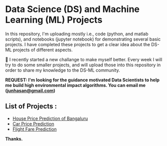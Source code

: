 # Data Science (DS) and Machine Learning (ML) Projects



In this repository, I'm uploading mostly i.e., code (python, and matlab scripts), and notebooks (jupyter notebook) for demonstrating several basic projects. I have completed these projects to get a clear idea about the DS-ML projects of different aspects.

🚀 I recently started a new challange to make myself better. Every week I will try to do some smaller projects, and will upload those into this repository in order to share my knowledge to the DS-ML community. 

**REQUEST: I'm looking for the guidance motivated Data Scientists to help me build high environmental impact algorithms. You can email me (junhasan@gmail.com)**

## List of Projects :
- [House Price Prediction of Bangaluru](https://github.com/junayed/Data-Science-and-Machine-Learning-Projects/blob/master/House%20Price%20Prediction%20in%20Bangaluru/Home%20price%20prediction%20in%20Bangaluru.ipynb)
- [Car Price Prediction](https://github.com/junayed/Data-Science-and-Machine-Learning-Projects/blob/master/Car%20Price%20Prediction/Car%20Price%20Prediction.ipynb)
- [Flight Fare Prediction](https://github.com/junayed/Data-Science-and-Machine-Learning-Projects/blob/master/Flight%20Fare%20Prediction/Prediction%20of%20Flight%20Fare.ipynb)






**Thanks.**
